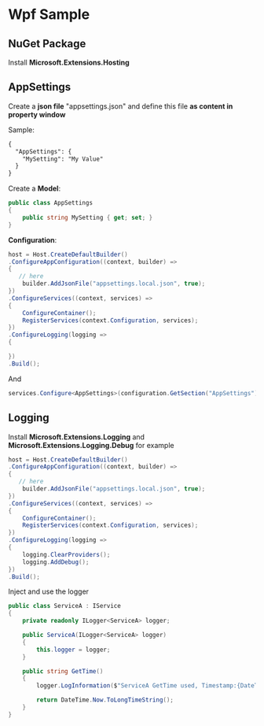 ﻿# Wpf Sample

## NuGet Package

Install **Microsoft.Extensions.Hosting**

## AppSettings

Create a **json file** "appsettings.json" and define this file **as content in property window**

Sample:

```xml
{
  "AppSettings": {
    "MySetting": "My Value"
  }
}
```
Create a **Model**:

```cs
public class AppSettings
{
    public string MySetting { get; set; }
}
```

**Configuration**:

```cs
host = Host.CreateDefaultBuilder()
.ConfigureAppConfiguration((context, builder) =>
{
   // here
    builder.AddJsonFile("appsettings.local.json", true); 
})
.ConfigureServices((context, services) =>
{
    ConfigureContainer();
    RegisterServices(context.Configuration, services);
})
.ConfigureLogging(logging =>
{

})
.Build();
```

And 

```cs
services.Configure<AppSettings>(configuration.GetSection("AppSettings"));
```


## Logging

Install **Microsoft.Extensions.Logging** and **Microsoft.Extensions.Logging.Debug** for example


```cs
host = Host.CreateDefaultBuilder()
.ConfigureAppConfiguration((context, builder) =>
{
   // here
    builder.AddJsonFile("appsettings.local.json", true); 
})
.ConfigureServices((context, services) =>
{
    ConfigureContainer();
    RegisterServices(context.Configuration, services);
})
.ConfigureLogging(logging =>
{
    logging.ClearProviders();
    logging.AddDebug();
})
.Build();
```

Inject and use the logger

```cs
public class ServiceA : IService
{
    private readonly ILogger<ServiceA> logger;

    public ServiceA(ILogger<ServiceA> logger)
    {
        this.logger = logger;
    }

    public string GetTime()
    {
        logger.LogInformation($"ServiceA GetTime used, Timestamp:{DateTime.Now:u}");

        return DateTime.Now.ToLongTimeString();
    }
}
```